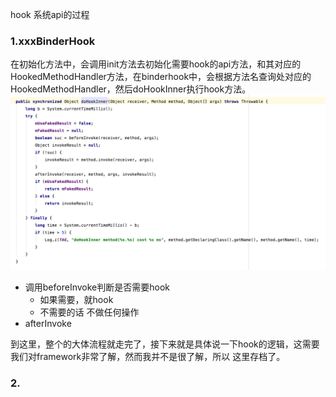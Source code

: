
hook 系统api的过程

### 1.xxxBinderHook

在初始化方法中，会调用init方法去初始化需要hook的api方法，和其对应的HookedMethodHandler方法，在binderhook中，会根据方法名查询处对应的HookedMethodHandler，然后doHookInner执行hook方法。
![](./images/image_9.png)

* 调用beforeInvoke判断是否需要hook
	* 如果需要，就hook
	* 不需要的话  不做任何操作
* afterInvoke

到这里，整个的大体流程就走完了，接下来就是具体说一下hook的逻辑，这需要我们对framework非常了解，然而我并不是很了解，所以 这里存档了。


### 2.	
 